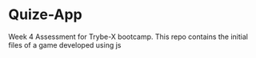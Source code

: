 # Quize-App
Week 4 Assessment for Trybe-X bootcamp. This repo contains the initial files of a game developed using js
